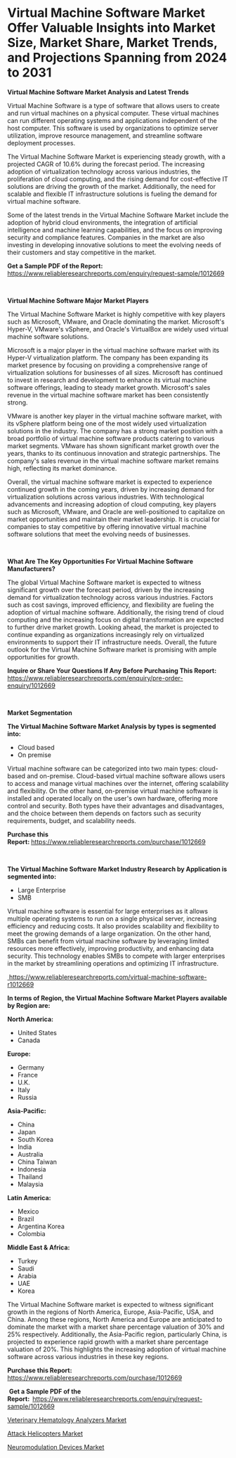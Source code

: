 <p><h1>Virtual Machine Software Market Offer Valuable Insights into Market Size, Market Share, Market Trends, and Projections Spanning from 2024 to 2031</h1></p><p><strong>Virtual Machine Software Market Analysis and Latest Trends</strong></p>
<p><p>Virtual Machine Software is a type of software that allows users to create and run virtual machines on a physical computer. These virtual machines can run different operating systems and applications independent of the host computer. This software is used by organizations to optimize server utilization, improve resource management, and streamline software deployment processes.</p><p>The Virtual Machine Software Market is experiencing steady growth, with a projected CAGR of 10.6% during the forecast period. The increasing adoption of virtualization technology across various industries, the proliferation of cloud computing, and the rising demand for cost-effective IT solutions are driving the growth of the market. Additionally, the need for scalable and flexible IT infrastructure solutions is fueling the demand for virtual machine software.</p><p>Some of the latest trends in the Virtual Machine Software Market include the adoption of hybrid cloud environments, the integration of artificial intelligence and machine learning capabilities, and the focus on improving security and compliance features. Companies in the market are also investing in developing innovative solutions to meet the evolving needs of their customers and stay competitive in the market.</p></p>
<p><strong>Get a Sample PDF of the Report:&nbsp;</strong> <a href="https://www.reliableresearchreports.com/enquiry/request-sample/1012669">https://www.reliableresearchreports.com/enquiry/request-sample/1012669</a></p>
<p>&nbsp;</p>
<p><strong>Virtual Machine Software Major Market Players</strong></p>
<p><p>The Virtual Machine Software Market is highly competitive with key players such as Microsoft, VMware, and Oracle dominating the market. Microsoft's Hyper-V, VMware's vSphere, and Oracle's VirtualBox are widely used virtual machine software solutions.</p><p>Microsoft is a major player in the virtual machine software market with its Hyper-V virtualization platform. The company has been expanding its market presence by focusing on providing a comprehensive range of virtualization solutions for businesses of all sizes. Microsoft has continued to invest in research and development to enhance its virtual machine software offerings, leading to steady market growth. Microsoft's sales revenue in the virtual machine software market has been consistently strong.</p><p>VMware is another key player in the virtual machine software market, with its vSphere platform being one of the most widely used virtualization solutions in the industry. The company has a strong market position with a broad portfolio of virtual machine software products catering to various market segments. VMware has shown significant market growth over the years, thanks to its continuous innovation and strategic partnerships. The company's sales revenue in the virtual machine software market remains high, reflecting its market dominance.</p><p>Overall, the virtual machine software market is expected to experience continued growth in the coming years, driven by increasing demand for virtualization solutions across various industries. With technological advancements and increasing adoption of cloud computing, key players such as Microsoft, VMware, and Oracle are well-positioned to capitalize on market opportunities and maintain their market leadership. It is crucial for companies to stay competitive by offering innovative virtual machine software solutions that meet the evolving needs of businesses.</p></p>
<p>&nbsp;</p>
<p><strong>What Are The Key Opportunities For Virtual Machine Software Manufacturers?</strong></p>
<p><p>The global Virtual Machine Software market is expected to witness significant growth over the forecast period, driven by the increasing demand for virtualization technology across various industries. Factors such as cost savings, improved efficiency, and flexibility are fueling the adoption of virtual machine software. Additionally, the rising trend of cloud computing and the increasing focus on digital transformation are expected to further drive market growth. Looking ahead, the market is projected to continue expanding as organizations increasingly rely on virtualized environments to support their IT infrastructure needs. Overall, the future outlook for the Virtual Machine Software market is promising with ample opportunities for growth.</p></p>
<p><strong>Inquire or Share Your Questions If Any Before Purchasing This Report:</strong> <a href="https://www.reliableresearchreports.com/enquiry/pre-order-enquiry/1012669">https://www.reliableresearchreports.com/enquiry/pre-order-enquiry/1012669</a></p>
<p>&nbsp;</p>
<p><strong>Market Segmentation</strong></p>
<p><strong>The Virtual Machine Software Market Analysis by types is segmented into:</strong></p>
<p><ul><li>Cloud based</li><li>On premise</li></ul></p>
<p><p>Virtual machine software can be categorized into two main types: cloud-based and on-premise. Cloud-based virtual machine software allows users to access and manage virtual machines over the internet, offering scalability and flexibility. On the other hand, on-premise virtual machine software is installed and operated locally on the user's own hardware, offering more control and security. Both types have their advantages and disadvantages, and the choice between them depends on factors such as security requirements, budget, and scalability needs.</p></p>
<p><strong>Purchase this Report:&nbsp;</strong><a href="https://www.reliableresearchreports.com/purchase/1012669">https://www.reliableresearchreports.com/purchase/1012669</a></p>
<p>&nbsp;</p>
<p><strong>The Virtual Machine Software Market Industry Research by Application is segmented into:</strong></p>
<p><ul><li>Large Enterprise</li><li>SMB</li></ul></p>
<p><p>Virtual machine software is essential for large enterprises as it allows multiple operating systems to run on a single physical server, increasing efficiency and reducing costs. It also provides scalability and flexibility to meet the growing demands of a large organization. On the other hand, SMBs can benefit from virtual machine software by leveraging limited resources more effectively, improving productivity, and enhancing data security. This technology enables SMBs to compete with larger enterprises in the market by streamlining operations and optimizing IT infrastructure.</p></p>
<p><a href="https://www.reliableresearchreports.com/virtual-machine-software-r1012669">&nbsp;https://www.reliableresearchreports.com/virtual-machine-software-r1012669</a></p>
<p><strong>In terms of Region, the Virtual Machine Software Market Players available by Region are:</strong></p>
<p>
    <p> <strong> North America: </strong>
        <ul>
            <li>United States</li>
            <li>Canada</li>
        </ul>
        </p> 
    <p> <strong> Europe: </strong>
        <ul>
            <li>Germany</li>
            <li>France</li>
            <li>U.K.</li>
            <li>Italy</li>
            <li>Russia</li>
        </ul>
        </p> 
    <p> <strong> Asia-Pacific: </strong>
        <ul>
            <li>China</li>
            <li>Japan</li>
            <li>South Korea</li>
            <li>India</li>
            <li>Australia</li>
            <li>China Taiwan</li>
            <li>Indonesia</li>
            <li>Thailand</li>
            <li>Malaysia</li>
        </ul>
        </p> 
    <p> <strong> Latin America: </strong>
        <ul>
            <li>Mexico</li>
            <li>Brazil</li>
            <li>Argentina Korea</li>
            <li>Colombia</li>
        </ul>
        </p> 
    <p> <strong> Middle East & Africa: </strong>
        <ul>
            <li>Turkey</li>
            <li>Saudi</li>
            <li>Arabia</li>
            <li>UAE</li>
            <li>Korea</li>
        </ul>
    </p>
    </p>
<p><p>The Virtual Machine Software market is expected to witness significant growth in the regions of North America, Europe, Asia-Pacific, USA, and China. Among these regions, North America and Europe are anticipated to dominate the market with a market share percentage valuation of 30% and 25% respectively. Additionally, the Asia-Pacific region, particularly China, is projected to experience rapid growth with a market share percentage valuation of 20%. This highlights the increasing adoption of virtual machine software across various industries in these key regions.</p></p>
<p><strong>Purchase this Report: </strong><a href="https://www.reliableresearchreports.com/purchase/1012669">https://www.reliableresearchreports.com/purchase/1012669</a></p>
<p>&nbsp;<strong>Get a Sample PDF of the Report:&nbsp;&nbsp;</strong><a href="https://www.reliableresearchreports.com/enquiry/request-sample/1012669">https://www.reliableresearchreports.com/enquiry/request-sample/1012669</a></p>
<p><strong></strong></p>
<p><p><a href="https://www.linkedin.com/pulse/analyzing-veterinary-hematology-analyzers-market-global-industry-n088f">Veterinary Hematology Analyzers Market</a></p><p><a href="https://www.linkedin.com/pulse/attack-helicopters-market-exploring-share-trends-future-eoxgf">Attack Helicopters Market</a></p><p><a href="https://www.linkedin.com/pulse/neuromodulation-devices-market-exploring-share-trends-5drfc">Neuromodulation Devices Market</a></p></p>